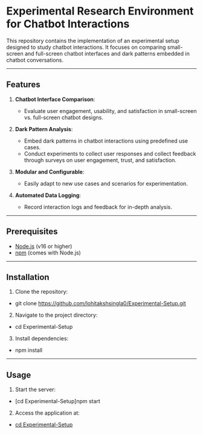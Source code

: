 # Experimental Research Environment for Chatbot Interactions

This repository contains the implementation of an experimental setup designed to study chatbot interactions. It focuses on comparing small-screen and full-screen chatbot interfaces and dark patterns embedded in chatbot conversations.

---

## Features

1. **Chatbot Interface Comparison**:
   - Evaluate user engagement, usability, and satisfaction in small-screen vs. full-screen chatbot designs.

2. **Dark Pattern Analysis**:
   - Embed dark patterns in chatbot interactions using predefined use cases.
   - Conduct experiments to collect user responses and collect feedback through surveys on user engagement, trust, and satisfaction.

3. **Modular and Configurable**:
   - Easily adapt to new use cases and scenarios for experimentation.

4. **Automated Data Logging**:
   - Record interaction logs and feedback for in-depth analysis.

---

## Prerequisites

- [Node.js](https://nodejs.org/) (v16 or higher)
- [npm](https://www.npmjs.com/) (comes with Node.js)

---

## Installation

1. Clone the repository:
-  git clone https://github.com/lohitakshsingla0/Experimental-Setup.git

2. Navigate to the project directory:
-  cd Experimental-Setup

3. Install dependencies:
-  npm install

---

## Usage

1. Start the server:
-  [cd Experimental-Setup]npm start

2. Access the application at:
-  [cd Experimental-Setup](http://localhost:3000/admin/#)




